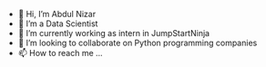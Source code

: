 - 👋 Hi, I’m Abdul Nizar
- 👀 I’m a Data Scientist
- 🌱 I’m currently working as intern in JumpStartNinja
- 💞️ I’m looking to collaborate on Python programming companies
- 📫 How to reach me ...


